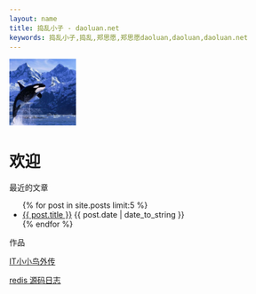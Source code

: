 ```yaml
---
layout: name
title: 捣乱小子 - daoluan.net
keywords: 捣乱小子,捣乱,郑思愿,郑思愿daoluan,daoluan,daoluan.net
---
```


<img class='inset right' src='/images/daoluan.png' title='daoluan' width='120px' />

欢迎
=====
最近的文章
<p>
<ul class="compact recent">
{% for post in site.posts limit:5 %}
<li>
    <a href="{{ post.url }}" title="{{ post.title }}">{{ post.title }}</a>
    <span>{{ post.date | date_to_string }}</span>
</li>
{% endfor %}
</ul>
</p>

作品

<a href="http://bibodeng.com/bibodeng/IT_birds/book.html">IT小小鸟外传</a>

<a href="http://daoluan.net/redis-source-note/">redis 源码日志</a>
